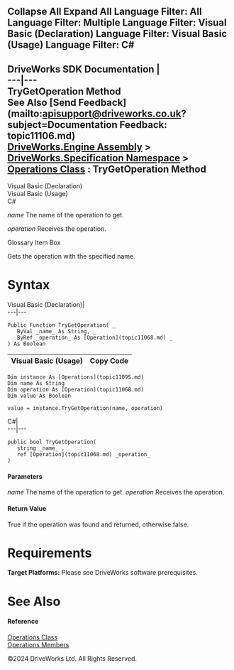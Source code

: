        

 Collapse All Expand All  Language Filter: All  Language Filter: Multiple  Language Filter: Visual Basic (Declaration) Language Filter: Visual Basic (Usage) Language Filter: C#  
---  
DriveWorks SDK Documentation  |   
---|---  
TryGetOperation Method   
See Also [Send Feedback](mailto:apisupport@driveworks.co.uk?subject=Documentation Feedback: topic11106.md)  
[DriveWorks.Engine Assembly](topic2156.md) > [DriveWorks.Specification Namespace](topic10764.md) > [Operations Class](topic11095.md) : TryGetOperation Method  
---  
  
Visual Basic (Declaration)    
Visual Basic (Usage)    
C# 

_name_
    The name of the operation to get.

_operation_
    Receives the operation.

Glossary Item Box

Gets the operation with the specified name. 

# Syntax

Visual Basic (Declaration)|   
---|---  
      
    
    Public Function TryGetOperation( _
       ByVal _name_ As String, _
       ByRef _operation_ As [Operation](topic11068.md) _
    ) As Boolean  
  
Visual Basic (Usage)| Copy Code  
---|---  
      
    
    Dim instance As [Operations](topic11095.md)
    Dim name As String
    Dim operation As [Operation](topic11068.md)
    Dim value As Boolean
     
    value = instance.TryGetOperation(name, operation)  
  
C#|   
---|---  
      
    
    public bool TryGetOperation( 
       string _name_ ,
       ref [Operation](topic11068.md) _operation_
    )  
  
#### Parameters

 _name_
    The name of the operation to get.
_operation_
    Receives the operation.

#### Return Value

True if the operation was found and returned, otherwise false.

# Requirements

**Target Platforms:** Please see DriveWorks software prerequisites.

# See Also

#### Reference

[Operations Class](topic11095.md)   
[Operations Members](topic11096.md)

©2024 DriveWorks Ltd. All Rights Reserved.
